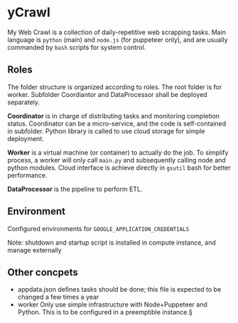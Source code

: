 # yCrawl
My Web Crawl is a collection of daily-repetitive web scrapping tasks. Main language is `python` (main) and `node.js` (for puppeteer only), and are usually commanded by `bash` scripts for system control.

## Roles

The folder structure is organized according to roles. The root folder is for worker. Subfolder Coordiantor and DataProcessor shall be deployed separately.

__Coordinator__ is in charge of distributing tasks and monitoring completion status. Coordinator can be a micro-service, and the code is self-contained in subfolder. Python library is called to use cloud storage for simple deployment.

__Worker__ is a virtual machine (or container) to actually do the job. To simplify process, a worker will only call `main.py` and subsequently calling node and python modules. Cloud interface is achieve directly in `gsutil` bash for better performance.

__DataProcessor__ is the pipeline to perform ETL.

## Environment

Configured environments for `GOOGLE_APPLICATION_CREDENTIALS`

Note: shutdown and startup script is installed in compute instance, and manage externally

## Other concpets
- appdata.json defines tasks should be done; this file is expected to be changed a few times a year
- worker Only use simple infrastructure with Node+Puppeteer and Python. This is to be configured in a preemptible instance.§
